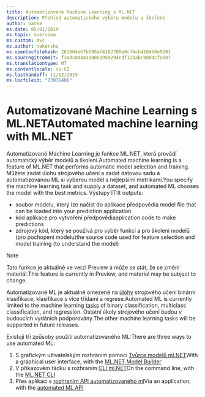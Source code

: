 ```yaml
---
title: Automatizované Machine Learning s ML.NET
description: Přehled automatického výběru modelu a školení
author: natke
ms.date: 05/01/2019
ms.topic: overview
ms.custom: mvc
ms.author: nakersha
ms.openlocfilehash: 263004e67bf88af4182788e8c74cb410460e9201
ms.sourcegitcommit: f348c84443380a1959294cdf12babcb804cfa987
ms.translationtype: MT
ms.contentlocale: cs-CZ
ms.lasthandoff: 11/12/2019
ms.locfileid: "73971406"
---
```

# <a name="automated-machine-learning-with-mlnet"></a><span data-ttu-id="66ecd-103">Automatizované Machine Learning s ML.NET</span><span class="sxs-lookup"><span data-stu-id="66ecd-103">Automated machine learning with ML.NET</span></span>

<span data-ttu-id="66ecd-104">Automatizované Machine Learning je funkce ML.NET, která provádí automatický výběr modelů a školení.</span><span class="sxs-lookup"><span data-stu-id="66ecd-104">Automated machine learning is a feature of ML.NET that performs automatic model selection and training.</span></span> <span data-ttu-id="66ecd-105">Můžete zadat úlohu strojového učení a zadat datovou sadu a automatizovanou ML si vyberou model s nejlepšími metrikami.</span><span class="sxs-lookup"><span data-stu-id="66ecd-105">You specify the machine learning task and supply a dataset, and automated ML chooses the model with the best metrics.</span></span> <span data-ttu-id="66ecd-106">Výstupy IT:</span><span class="sxs-lookup"><span data-stu-id="66ecd-106">It outputs:</span></span>

- <span data-ttu-id="66ecd-107">soubor modelu, který lze načíst do aplikace předpovědi</span><span class="sxs-lookup"><span data-stu-id="66ecd-107">a model file that can be loaded into your prediction application</span></span>
- <span data-ttu-id="66ecd-108">kód aplikace pro vytvoření předpovědi</span><span class="sxs-lookup"><span data-stu-id="66ecd-108">application code to make predictions</span></span>
- <span data-ttu-id="66ecd-109">zdrojový kód, který se používá pro výběr funkcí a pro školení modelů (pro pochopení modelu)</span><span class="sxs-lookup"><span data-stu-id="66ecd-109">the source code used for feature selection and model training (to understand the model)</span></span>

> [!NOTE]
> <span data-ttu-id="66ecd-110">Tato funkce je aktuálně ve verzi Preview a může se stát, že se změní materiál.</span><span class="sxs-lookup"><span data-stu-id="66ecd-110">This feature is currently in Preview, and material may be subject to change.</span></span>

<span data-ttu-id="66ecd-111">Automatizované ML je aktuálně omezené na [úlohy](resources/tasks.md) strojového učení binární klasifikace, klasifikace s více třídami a regrese.</span><span class="sxs-lookup"><span data-stu-id="66ecd-111">Automated ML is currently limited to the machine learning [tasks](resources/tasks.md) of binary classification, multiclass classification, and regression.</span></span> <span data-ttu-id="66ecd-112">Ostatní úkoly strojového učení budou v budoucích vydáních podporovány.</span><span class="sxs-lookup"><span data-stu-id="66ecd-112">The other machine learning tasks will be supported in future releases.</span></span>

<span data-ttu-id="66ecd-113">Existují tři způsoby použití automatizovaného ML:</span><span class="sxs-lookup"><span data-stu-id="66ecd-113">There are three ways to use automated ML:</span></span>

1. <span data-ttu-id="66ecd-114">S grafickým uživatelským rozhraním pomocí [Tvůrce modelů ml.NET](automate-training-with-model-builder.md)</span><span class="sxs-lookup"><span data-stu-id="66ecd-114">With a graphical user interface, with the [ML.NET Model Builder](automate-training-with-model-builder.md)</span></span>
1. <span data-ttu-id="66ecd-115">V příkazovém řádku s rozhraním [CLI ml.NET](automate-training-with-cli.md)</span><span class="sxs-lookup"><span data-stu-id="66ecd-115">On the command line, with the [ML.NET CLI](automate-training-with-cli.md)</span></span>
1. <span data-ttu-id="66ecd-116">Přes aplikaci s [rozhraním API automatizovaného ml](how-to-guides/how-to-use-the-automl-api.md)</span><span class="sxs-lookup"><span data-stu-id="66ecd-116">Via an application, with the [automated ML API](how-to-guides/how-to-use-the-automl-api.md)</span></span>

